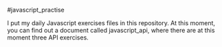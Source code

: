#javascript_practise

I put my daily Javascript exercises files in this repository.
At this moment, you can find out a document called javascript_api, where there are at this moment three API exercises.
